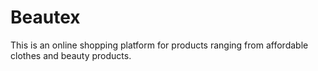 # Beautex
This is an online shopping platform for products ranging from affordable clothes and beauty products. 











